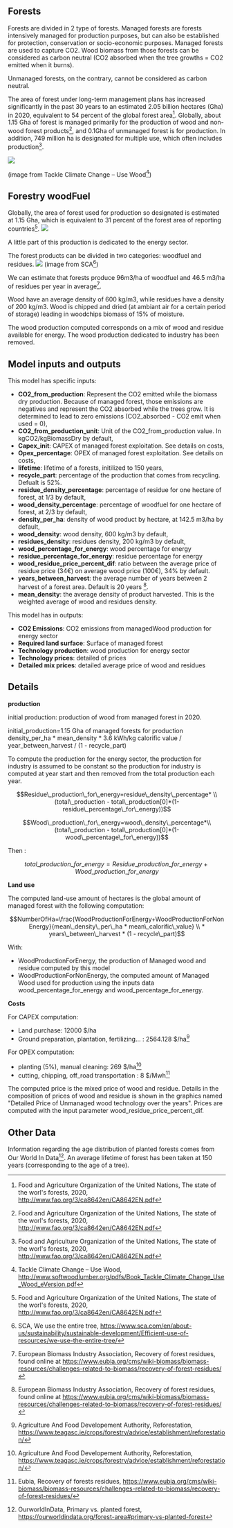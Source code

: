 ## Forests

Forests are divided in 2 type of forests.
Managed forests are forests intensively managed for production purposes, but can also be established for protection, conservation or socio-economic purposes. Managed forests are used to capture CO2. Wood biomass from those forests can be considered as carbon neutral (CO2 absorbed when the tree growths = CO2 emitted when it burns).

Unmanaged forests, on the contrary, cannot be considered as carbon neutral.

The area of forest under long-term management plans has increased significantly in the past 30 years to an estimated 2.05 billion hectares (Gha) in 2020, equivalent to 54 percent of the global forest area[^1].
Globally, about 1.15 Gha of forest is managed primarily for the production of wood and non-wood forest products[^1], and 0.1Gha of unmanaged forest is for production.
In addition, 749 million ha is designated for multiple use, which often includes production[^1].

![](forestry_carbon_cycle.jpg)

(image from Tackle Climate Change – Use Wood[^2])

## Forestry woodFuel

Globally, the area of forest used for production so designated is estimated at 1.15 Gha, which is equivalent to 31 percent of the forest area of reporting countries[^1].
![](forests_for_production.jpg)

A little part of this production is dedicated to the energy sector.

The forest products can be divided in two categories: woodfuel and residues.
![](We_use_the_entire_three.jpg)
(image from SCA[^3])

We can estimate that forests produce 96m3/ha of woodfuel and 46.5 m3/ha of residues per year in average[^4].

Wood have an average density of 600 kg/m3, while residues have a density of 200 kg/m3.
Wood is chipped and dried (at ambiant air for a certain period of storage) leading in woodchips biomass of 15% of moisture.

The wood production computed corresponds on a mix of wood and residue available for energy. The wood production dedicated to industry has been removed.

## Model inputs and outputs

This model has specific inputs:

 - **CO2_from_production**: Represent the CO2 emitted while the biomass dry production. Because of managed forest, those emissions are negatives and represent the CO2 absorbed while the trees grow. It is determined to lead to zero emissions (CO2_absorbed - CO2 emit when used = 0),
 - **CO2_from_production_unit**: Unit of the CO2_from_production value. In kgCO2/kgBiomassDry by default,
 - **Capex_init**: CAPEX of managed forest exploitation. See details on costs,
 - **Opex_percentage**: OPEX of managed forest exploitation. See details on costs,
 - **lifetime**: lifetime of a forests, initilized to 150 years,
 - **recycle_part**: percentage of the production that comes from recycling. Defualt is 52%.
 - **residue_density_percentage**: percentage of residue for one hectare of forest, at 1/3 by default,
 - **wood_density_percentage**: percentage of woodfuel for one hectare of forest, at 2/3 by default,
 - **density_per_ha**: density of wood product by hectare, at 142.5 m3/ha by default,
 - **wood_density**: wood density, 600 kg/m3 by default,
 - **residues_density**: residues density, 200 kg/m3 by default,
 - **wood_percentage_for_energy**: wood percentage for energy
 - **residue_percentage_for_energy**: residue percentage for energy
 - **wood_residue_price_percent_dif**: ratio between the average price of residue price (34€) on average wood price (100€), 34% by default.
 - **years_between_harvest**: the average number of years between 2 harvest of a forest area. Default is 20 years [^4].
 - **mean_density**: the average density of product harvested. This is the weighted average of wood and residues density.

This model has in outputs:

 - **CO2 Emissions**: CO2 emissions from managedWood production for energy sector
 - **Required land surface**: Surface of managed forest
 - **Technology production**: wood production for energy sector
 - **Technology prices**: detailed of prices
 - **Detailed mix prices**: detailed average price of wood and residues

## Details

**production**

initial production: production of wood from managed forest in 2020.

initial\_production=1.15 Gha of managed forests for production density_per_ha * mean_density * 3.6 kWh/kg calorific value / year\_between\_harvest / (1 - recycle\_part)

To compute the production for the energy sector, the production for industry is assumed to be constant so the production for industry is computed at year start and then removed from the total production each year.

$$Residue\_production\_for\_energy=residue\_density\_percentage* \\ (total\_production - total\_production[0]*(1-residue\_percentage\_for\_energy))$$

$$Wood\_production\_for\_energy=wood\_density\_percentage*\\(total\_production - total\_production[0]*(1-wood\_percentage\_for\_energy))$$

Then :

$$total\_production\_for\_energy=Residue\_production\_for\_energy+Wood\_production\_for\_energy$$

**Land use**

The computed land-use amount of hectares is the global amount of managed forest with the following computation:

$$NumberOfHa=\frac{WoodProductionForEnergy+WoodProductionForNonEnergy}{mean\_density\_per\_ha * mean\_calorific\_value} \\ * years\_between\_harvest * (1 - recycle\_part)$$

With:
- WoodProductionForEnergy, the production of Managed wood and residue computed by this model
- WoodProductionForNonEnergy, the computed amount of Managed Wood used for production using the inputs data wood_percentage_for_energy and wood_percentage_for_energy.

**Costs**

For CAPEX computation:
 - Land purchase: 12000 $/ha
 - Ground preparation, plantation, fertilizing... : 2564.128 $/ha[^5]

For OPEX computation:
  - planting (5%), manual cleaning: 269 $/ha[^5]
  - cutting, chipping, off_road transportation : 8 $/Mwh[^6]

The computed price is the mixed price of wood and residue. Details in the composition of prices of wood and residue is shown in the graphics named "Detailed Price of Unmanaged wood technology over the years". Prices are computed with the input parameter wood_residue_price_percent_dif.

## Other Data

Information regarding the age distribution of planted forests comes from Our World In Data[^7]. An average lifetime of forest has been taken at 150 years (corresponding to the age of a tree).

[^1]: Food and Agriculture Organization of the United Nations, The state of the worl's forests, 2020, http://www.fao.org/3/ca8642en/CA8642EN.pdf
[^2]: Tackle Climate Change – Use Wood, http://www.softwoodlumber.org/pdfs/Book_Tackle_Climate_Change_Use_Wood_eVersion.pdf
[^3]: SCA, We use the entire tree, https://www.sca.com/en/about-us/sustainability/sustainable-development/Efficient-use-of-resources/we-use-the-entire-tree/
[^4]: European Biomass Industry Association, Recovery of forest residues, found online at https://www.eubia.org/cms/wiki-biomass/biomass-resources/challenges-related-to-biomass/recovery-of-forest-residues/
[^5]: Agriculture And Food Developement Authority, Reforestation, https://www.teagasc.ie/crops/forestry/advice/establishment/reforestation/
[^6]: Eubia, Recovery of forests residues, https://www.eubia.org/cms/wiki-biomass/biomass-resources/challenges-related-to-biomass/recovery-of-forest-residues/
[^7]: OurworldInData, Primary vs. planted forest, https://ourworldindata.org/forest-area#primary-vs-planted-forest
